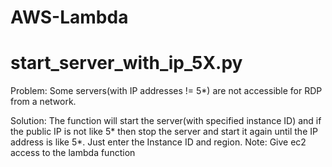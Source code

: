 # AWS-Lambda

# start_server_with_ip_5X.py
Problem: Some servers(with IP addresses != 5*) are not accessible for RDP from a network.

Solution: The function will start the server(with specified instance ID) and if the public IP is not like 5* then stop the server and start it again until the IP address is like 5*.
Just enter the Instance ID and region.
Note: Give ec2 access to the lambda function
